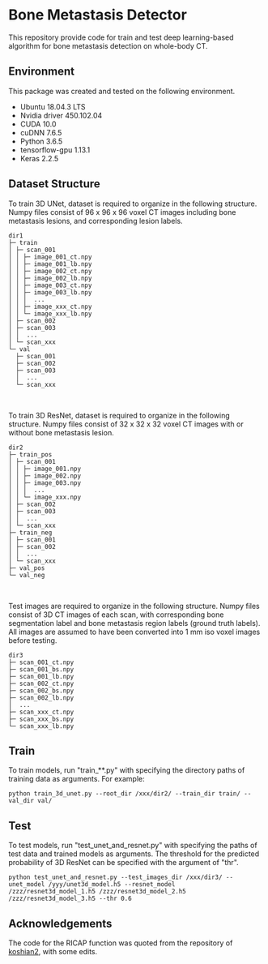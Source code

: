 ﻿# Bone Metastasis Detector
This repository provide code for train and test deep learning-based algorithm for bone metastasis detection on whole-body CT.

## Environment
This package was created and tested on the following environment.
* Ubuntu 18.04.3 LTS
* Nvidia driver 450.102.04
* CUDA  10.0
* cuDNN 7.6.5
* Python 3.6.5
* tensorflow-gpu 1.13.1
* Keras 2.2.5

## Dataset Structure

To train 3D UNet, dataset is required to organize in the following structure.  Numpy files consist of 96 x 96 x 96 voxel CT images including bone metastasis lesions, and corresponding lesion labels. 
```
dir1
├─ train
│ ├─ scan_001
│ │ ├─ image_001_ct.npy
│ │ ├─ image_001_lb.npy
│ │ ├─ image_002_ct.npy
│ │ ├─ image_002_lb.npy
│ │ ├─ image_003_ct.npy
│ │ ├─ image_003_lb.npy
│ │ │  ...
│ │ ├─ image_xxx_ct.npy
│ │ └─ image_xxx_lb.npy
│ ├─ scan_002
│ ├─ scan_003
│ │  ...
│ └─ scan_xxx
└─ val
  ├─ scan_001
  ├─ scan_002
  ├─ scan_003
  │  ...
  └─ scan_xxx
```
<br>

To train 3D ResNet, dataset is required to organize in the following structure.  Numpy files consist of 32 x 32 x 32 voxel CT images with or without bone metastasis lesion. 
```
dir2
├─ train_pos
│ ├─ scan_001
│ │ ├─ image_001.npy
│ │ ├─ image_002.npy
│ │ ├─ image_003.npy
│ │ │  ...
│ │ └─ image_xxx.npy
│ ├─ scan_002
│ ├─ scan_003
│ │  ...
│ └─ scan_xxx
├─ train_neg
│ ├─ scan_001
│ ├─ scan_002
│ │  ...
│ └─ scan_xxx
├─ val_pos
└─ val_neg
```
<br>

Test images are required to organize in the following structure. Numpy files consist of 3D CT images of each scan, with corresponding bone segmentation label and bone metastasis region labels (ground truth labels). All images are assumed to have been converted into 1 mm iso voxel images before testing.
```
dir3
├─ scan_001_ct.npy
├─ scan_001_bs.npy
├─ scan_001_lb.npy
├─ scan_002_ct.npy
├─ scan_002_bs.npy
├─ scan_002_lb.npy
│  ...
├─ scan_xxx_ct.npy
├─ scan_xxx_bs.npy
└─ scan_xxx_lb.npy
```

## Train
To train models, run "train_**.py" with specifying the directory paths of training data as arguments. For example: 
```
python train_3d_unet.py --root_dir /xxx/dir2/ --train_dir train/ --val_dir val/
```

## Test
To test models, run "test_unet_and_resnet.py" with specifying the paths of test data and trained models as arguments. The threshold for the predicted probability of 3D ResNet can be specified with the argument of "thr".
```
python test_unet_and_resnet.py --test_images_dir /xxx/dir3/ --unet_model /yyy/unet3d_model.h5 --resnet_model /zzz/resnet3d_model_1.h5 /zzz/resnet3d_model_2.h5 /zzz/resnet3d_model_3.h5 --thr 0.6
```

## Acknowledgements
The code for the RICAP function was quoted from the repository of [koshian2](https://github.com/koshian2/keras-ricap), with some edits.
